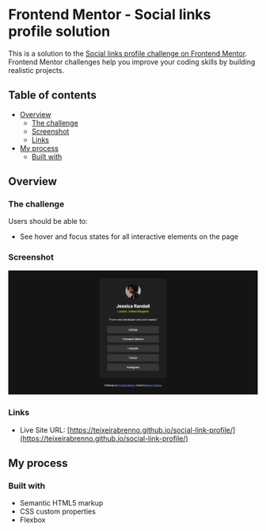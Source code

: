 # Frontend Mentor - Social links profile solution

This is a solution to the [Social links profile challenge on Frontend Mentor](https://www.frontendmentor.io/challenges/social-links-profile-UG32l9m6dQ). Frontend Mentor challenges help you improve your coding skills by building realistic projects. 

## Table of contents

- [Overview](#overview)
  - [The challenge](#the-challenge)
  - [Screenshot](#screenshot)
  - [Links](#links)
- [My process](#my-process)
  - [Built with](#built-with)
 
## Overview

### The challenge

Users should be able to:

- See hover and focus states for all interactive elements on the page

### Screenshot

![Finished project screenshot](./finished-project-screenshot/social-link-profile.png)

### Links

- Live Site URL: [https://teixeirabrenno.github.io/social-link-profile/](https://teixeirabrenno.github.io/social-link-profile/)

## My process

### Built with

- Semantic HTML5 markup
- CSS custom properties
- Flexbox
